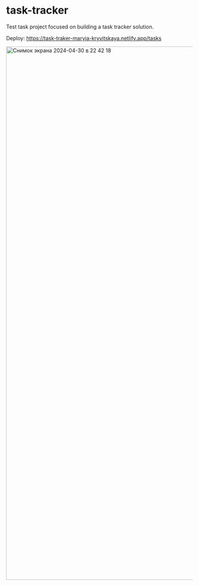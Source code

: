 # task-tracker
Test task project focused on building a task tracker solution.


Deploy: https://task-traker-maryia-kryvitskaya.netlify.app/tasks


<img width="1440" alt="Снимок экрана 2024-04-30 в 22 42 18" src="https://github.com/tarasovamary/task-tracker/assets/103993159/800e15ad-108b-42b2-b40d-80bb44f0eb75">
